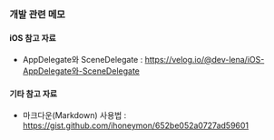 ### 개발 관련 메모
   
   
#### iOS 참고 자료   
* AppDelegate와 SceneDelegate : https://velog.io/@dev-lena/iOS-AppDelegate와-SceneDelegate

#### 기타 참고 자료
* 마크다운(Markdown) 사용법 : https://gist.github.com/ihoneymon/652be052a0727ad59601
